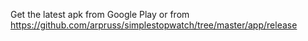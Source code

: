 Get the latest apk from Google Play or from https://github.com/arpruss/simplestopwatch/tree/master/app/release
